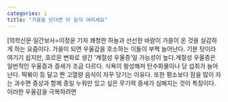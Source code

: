 ```yaml
---
categories: i
title: "가을을 탄다면 이 음식 어떠세요"
---
```

[의학신문·일간보사=이정윤 기자 쾌청한 하늘과 선선한 바람이 가을이 온 것을 실감하게 하는 요즘이다. 가을이 되면 우울감을 호소하는 이들이 부쩍 늘어난다. 기분 탓이라 여기기 쉽지만, 호르몬 변화로 생긴 ‘계절성 우울증’일 가능성이 높다.계절성 우울증은 일반적인 우울증과 증세가 조금 다르다. 식욕이 왕성해져 탄수화물이나 당 섭취가 늘어난다. 떡볶이 등 달고 짠 고열량 음식이 자꾸 당기는 이유다. 또한 평소보다 잠을 많이 자는 과수면 증상과 함께 종일 누워만 있고 싶은 무기력 증세가 심해지는 것이 특징이다. 이러한 우울감을 극복하려면